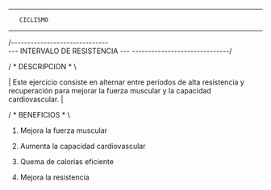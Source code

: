 ----------------------
       CICLISMO
----------------------

/------------------------------\
--- INTERVALO DE RESISTENCIA ---
\------------------------------/

/ * DESCRIPCION * \

| Este ejercicio consiste en alternar entre períodos de alta resistencia y recuperación para mejorar la fuerza muscular y la capacidad cardiovascular. |

/ * BENEFICIOS * \

1. Mejora la fuerza muscular

2. Aumenta la capacidad cardiovascular

3. Quema de calorías eficiente

4. Mejora la resistencia